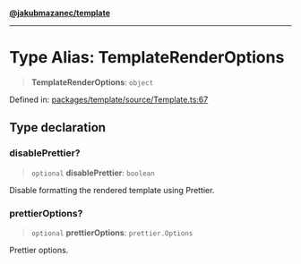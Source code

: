 [**@jakubmazanec/template**](../README.md)

---

# Type Alias: TemplateRenderOptions

> **TemplateRenderOptions**: `object`

Defined in:
[packages/template/source/Template.ts:67](https://github.com/jakubmazanec/tools/blob/b189bd808f93a39eacbf7e401a82a754c5ce3b63/packages/template/source/Template.ts#L67)

## Type declaration

### disablePrettier?

> `optional` **disablePrettier**: `boolean`

Disable formatting the rendered template using Prettier.

### prettierOptions?

> `optional` **prettierOptions**: `prettier.Options`

Prettier options.
